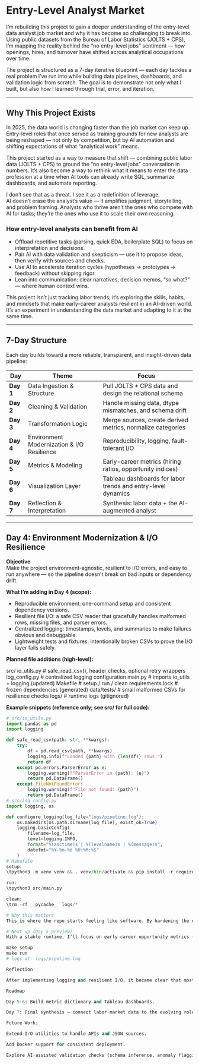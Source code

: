 # Entry-Level Analyst Market

I’m rebuilding this project to gain a deeper understanding of the entry-level data analyst job market and why it has become so challenging to break into. Using public datasets from the Bureau of Labor Statistics (JOLTS + CPS), I’m mapping the reality behind the “no entry-level jobs” sentiment — how openings, hires, and turnover have shifted across analytical occupations over time.

The project is structured as a 7-day iterative blueprint — each day tackles a real problem I’ve run into while building data pipelines, dashboards, and validation logic from scratch. The goal is to demonstrate not only what I built, but also how I learned through trial, error, and iteration.

---

## Why This Project Exists

In 2025, the data world is changing faster than the job market can keep up. Entry-level roles that once served as training grounds for new analysts are being reshaped — not only by competition, but by AI automation and shifting expectations of what “analytical work” means.

This project started as a way to measure that shift — combining public labor data (JOLTS + CPS) to ground the “no entry-level jobs” conversation in numbers. It’s also become a way to rethink what it means to enter the data profession at a time when AI tools can already write SQL, summarize dashboards, and automate reporting.

I don’t see that as a threat. I see it as a redefinition of leverage.  
AI doesn’t erase the analyst’s value — it amplifies judgment, storytelling, and problem framing. Analysts who thrive aren’t the ones who compete with AI for tasks; they’re the ones who use it to scale their own reasoning.

### How entry-level analysts can benefit from AI
- Offload repetitive tasks (parsing, quick EDA, boilerplate SQL) to focus on interpretation and decisions.  
- Pair AI with data validation and skepticism — use it to propose ideas, then verify with sources and checks.  
- Use AI to accelerate iteration cycles (hypotheses → prototypes → feedback) without skipping rigor.  
- Lean into communication: clear narratives, decision memos, “so what?” — where human context wins.

This project isn’t just tracking labor trends; it’s exploring the skills, habits, and mindsets that make early-career analysts resilient in an AI-driven world. It’s an experiment in understanding the data market and adapting to it at the same time.

---

## 7-Day Structure

Each day builds toward a more reliable, transparent, and insight-driven data pipeline:

| Day | Theme | Focus |
|-----|--------|--------|
| **Day 1** | Data Ingestion & Structure | Pull JOLTS + CPS data and design the relational schema |
| **Day 2** | Cleaning & Validation | Handle missing data, dtype mismatches, and schema drift |
| **Day 3** | Transformation Logic | Merge sources, create derived metrics, normalize categories |
| **Day 4** | Environment Modernization & I/O Resilience | Reproducibility, logging, fault-tolerant I/O |
| **Day 5** | Metrics & Modeling | Early-career metrics (hiring ratios, opportunity indices) |
| **Day 6** | Visualization Layer | Tableau dashboards for labor trends and entry-level dynamics |
| **Day 7** | Reflection & Interpretation | Synthesis: labor data + the AI-augmented analyst |

---

## Day 4: Environment Modernization & I/O Resilience

**Objective**  
Make the project environment-agnostic, resilient to I/O errors, and easy to run anywhere — so the pipeline doesn’t break on bad inputs or dependency drift.

**What I’m adding in Day 4 (scope):**
- Reproducible environment: one-command setup and consistent dependency versions.  
- Resilient file I/O: a safe CSV reader that gracefully handles malformed rows, missing files, and parser errors.  
- Centralized logging: timestamps, levels, and summaries to make failures obvious and debuggable.  
- Lightweight tests and fixtures: intentionally broken CSVs to prove the I/O layer fails safely.

**Planned file additions (high-level):**

src/
io_utils.py # safe_read_csv(), header checks, optional retry wrappers
log_config.py # centralized logging configuration
main.py # imports io_utils + logging (updated)
Makefile # setup / run / clean
requirements.lock # frozen dependencies (generated)
data/tests/ # small malformed CSVs for resilience checks
logs/ # runtime logs (gitignored)


**Example snippets (reference only; see src/ for full code):**
```python
# src/io_utils.py
import pandas as pd
import logging

def safe_read_csv(path: str, **kwargs):
    try:
        df = pd.read_csv(path, **kwargs)
        logging.info(f"Loaded {path} with {len(df)} rows.")
        return df
    except pd.errors.ParserError as e:
        logging.warning(f"ParserError in {path}: {e}")
        return pd.DataFrame()
    except FileNotFoundError:
        logging.warning(f"File not found: {path}")
        return pd.DataFrame()
# src/log_config.py
import logging, os

def configure_logging(log_file="logs/pipeline.log"):
    os.makedirs(os.path.dirname(log_file), exist_ok=True)
    logging.basicConfig(
        filename=log_file,
        level=logging.INFO,
        format="%(asctime)s | %(levelname)s | %(message)s",
        datefmt="%Y-%m-%d %H:%M:%S"
    )
# Makefile
setup:
\tpython3 -m venv venv && . venv/bin/activate && pip install -r requirements.txt && pip freeze > requirements.lock

run:
\tpython3 src/main.py

clean:
\trm -rf __pycache__ logs/*

# Why this matters
This is where the repo starts feeling like software. By hardening the environment and strengthening I/O reliability, I can spend more time on metrics and dashboards — and less time chasing brittle failures or “works on my machine” issues.

# Next up (Day 5 preview)
With a stable runtime, I’ll focus on early-career opportunity metrics (for example, hires-to-openings, churn-adjusted entry ratios) and build a small metric dictionary that the visualization layer can consume directly.

make setup
make run
# logs at: logs/pipeline.log

Reflection

After implementing logging and resilient I/O, it became clear that most “pipeline crashes” weren’t logic errors but unhandled edge cases. This layer makes the project production-like: reproducible, testable, and transparent. It also sets a foundation for automation and lightweight CI testing in later iterations.

Roadmap

Day 5–6: Build metric dictionary and Tableau dashboards.

Day 7: Final synthesis — connect labor-market data to the evolving role of analysts in the AI era.

Future Work:

Extend I/O utilities to handle APIs and JSON sources.

Add Docker support for consistent deployment.

Explore AI-assisted validation checks (schema inference, anomaly flagging).
